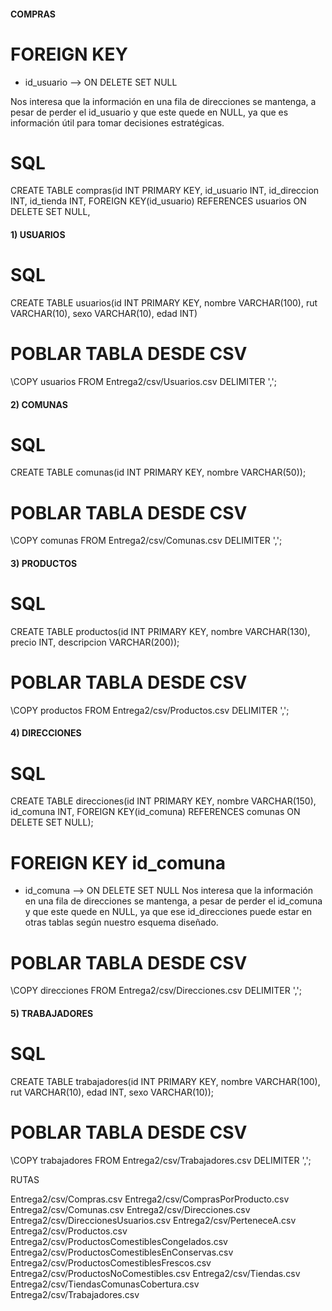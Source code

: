 
#### COMPRAS ####

# FOREIGN KEY #

* id_usuario --> ON DELETE SET NULL

Nos interesa que la información en una fila de direcciones se mantenga, a pesar de perder el id_usuario y que este quede en NULL, ya que es información útil para tomar decisiones estratégicas.

# SQL #

CREATE TABLE compras(id INT PRIMARY KEY, id_usuario INT, id_direccion INT, id_tienda INT, FOREIGN KEY(id_usuario) REFERENCES usuarios ON DELETE SET NULL, 




#### 1) USUARIOS ####


# SQL #
CREATE TABLE usuarios(id INT PRIMARY KEY, nombre VARCHAR(100), rut VARCHAR(10), sexo VARCHAR(10), edad INT)

# POBLAR TABLA DESDE CSV #
\COPY usuarios FROM Entrega2/csv/Usuarios.csv DELIMITER ',';


#### 2) COMUNAS ####

# SQL #
CREATE TABLE comunas(id INT PRIMARY KEY, nombre VARCHAR(50));

# POBLAR TABLA DESDE CSV #
\COPY comunas FROM Entrega2/csv/Comunas.csv DELIMITER ',';


#### 3) PRODUCTOS ####

# SQL #
CREATE TABLE productos(id INT PRIMARY KEY, nombre VARCHAR(130), precio INT, descripcion VARCHAR(200));

# POBLAR TABLA DESDE CSV #
\COPY productos FROM Entrega2/csv/Productos.csv DELIMITER ',';


#### 4) DIRECCIONES ####

# SQL #
CREATE TABLE direcciones(id INT PRIMARY KEY, nombre VARCHAR(150), id_comuna INT, FOREIGN KEY(id_comuna) REFERENCES comunas ON DELETE SET NULL);

# FOREIGN KEY id_comuna #
* id_comuna --> ON DELETE SET NULL
Nos interesa que la información en una fila de direcciones se mantenga, a pesar de perder el id_comuna y que este quede en NULL, ya que ese id_direcciones puede estar en otras tablas según nuestro esquema diseñado.

# POBLAR TABLA DESDE CSV #
\COPY direcciones FROM Entrega2/csv/Direcciones.csv DELIMITER ',';



#### 5) TRABAJADORES ####
# SQL #
CREATE TABLE trabajadores(id INT PRIMARY KEY, nombre VARCHAR(100), rut VARCHAR(10), edad INT, sexo VARCHAR(10));
# POBLAR TABLA DESDE CSV #
\COPY trabajadores FROM Entrega2/csv/Trabajadores.csv DELIMITER ',';





RUTAS

  Entrega2/csv/Compras.csv
  Entrega2/csv/ComprasPorProducto.csv
  Entrega2/csv/Comunas.csv
  Entrega2/csv/Direcciones.csv
  Entrega2/csv/DireccionesUsuarios.csv
  Entrega2/csv/PerteneceA.csv
  Entrega2/csv/Productos.csv
  Entrega2/csv/ProductosComestiblesCongelados.csv
  Entrega2/csv/ProductosComestiblesEnConservas.csv
  Entrega2/csv/ProductosComestiblesFrescos.csv
  Entrega2/csv/ProductosNoComestibles.csv
  Entrega2/csv/Tiendas.csv
  Entrega2/csv/TiendasComunasCobertura.csv
  Entrega2/csv/Trabajadores.csv
  